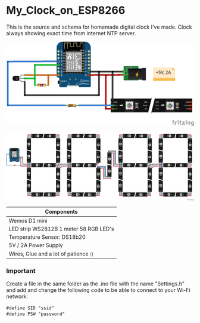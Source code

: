 # My_Clock_on_ESP8266

This is the source and schema for homemade digital clock I've made. Clock always showing exact time from internet NTP server. 

![alt text](https://github.com/vkarazha/My_Clock_on_ESP8266/blob/master/Schema.png)

![alt text](https://github.com/vkarazha/My_Clock_on_ESP8266/blob/master/LEDs.png)

| Components                                 |
| -------------                          	   |
| Wemos D1 mini                              |
| LED strip WS2812B 1 meter 58 RGB LED's		   |
| Temperature Sensor: DS18b20               	|
| 5V / 2A  Power Supply								              |
| Wires, Glue and a lot of patience :)       |
 
### Important

Create a file in the same folder as the .ino file with the name "Settings.h" and add and change the following code to be able to connect to your Wi-Fi network:

```
#define SID "ssid"
#define PSW "password"
``` 
